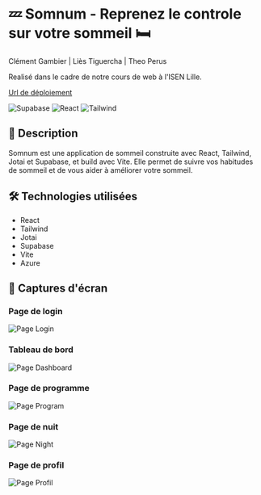 # 💤 Somnum - Reprenez le controle sur votre sommeil 🛏️

Clément Gambier | Liès Tiguercha | Theo Perus

Realisé dans le cadre de notre cours de web à l'ISEN Lille.


[Url de déploiement](https://icy-plant-0cc512103.5.azurestaticapps.net/)

![Supabase](https://img.shields.io/badge/Supabase-181818?style=for-the-badge&logo=supabase&logoColor=white)
![React](https://img.shields.io/badge/React-20232A?style=for-the-badge&logo=react&logoColor=61DAFB)
![Tailwind](https://img.shields.io/badge/Tailwind_CSS-38B2AC?style=for-the-badge&logo=tailwind-css&logoColor=white)

## 📖 Description

Somnum est une application de sommeil construite avec React, Tailwind, Jotai et Supabase, et build avec Vite. Elle permet de suivre vos habitudes de sommeil et de vous aider à améliorer votre sommeil.

## 🛠️ Technologies utilisées

- React
- Tailwind
- Jotai
- Supabase
- Vite
- Azure

## 📸 Captures d'écran

### Page de login

![Page Login](./doc/login.png)

### Tableau de bord

![Page Dashboard](./doc/dashboard.png)

### Page de programme

![Page Program](./doc/program.png)

### Page de nuit

![Page Night](./doc/night.png)

### Page de profil

![Page Profil](./doc/profile.png)
